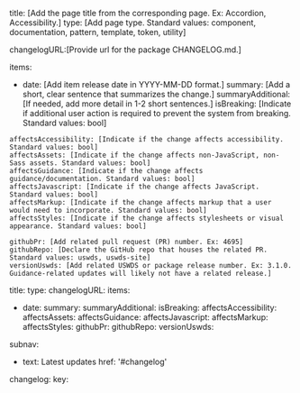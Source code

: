 <!--
  This is a guide for adding data to the "Latest Updates" section.
  There are some important things to remember:
  - Tab spacing matters in .yml files.
    Incorrect spacing can cause errors, so make sure your items line up.
  - All comments here are instructional only and should be deleted if copied into the changelog .yml file.
  - The name of the changelog .yml file must match the `title` declared in the corresponding page's front matter.
-->
title: [Add the page title from the corresponding page. Ex: Accordion, Accessibility.]
type: [Add page type. Standard values: component, documentation, pattern, template, token, utility]
<!-- At this time, we do not have any packages with their own changelog files, so this item can be ignored. -->
changelogURL:[Provide url for the package CHANGELOG.md.]
<!-- Add a list of changelog items in reverse chronological order -->
items:
  <!-- Start new data item -->
  - date: [Add item release date in YYYY-MM-DD format.]
    <!--
    - Add a concise summary of the change.
      This summary can often be pulled from the related release notes or pull request summary.
      If needed, they should be adjusted to fit the following format:
        - Changelog summaries should be written in the past tense, use plain language, and begin with a consistent set of verbs whenever possible:
          Examples: "Fixed", "Added", "Improved", "Optimized", "Updated", "Introduced", "Styled"
    - If a single release item accomplished multiple tasks, break the tasks up into separate data items.
      The goal is to itemize and highlight user benefits and actions required.
    - If a change item necessitates user action, make sure that the related pull request clearly states a summary of the action required.
    -->
    summary: [Add a short, clear sentence that summarizes the change.]
    summaryAdditional: [If needed, add more detail in 1-2 short sentences.]
    isBreaking: [Indicate if additional user action is required to prevent the system from breaking. Standard values: bool]
   <!-- Indicate what type of change it is -->
    affectsAccessibility: [Indicate if the change affects accessibility. Standard values: bool]
    affectsAssets: [Indicate if the change affects non-JavaScript, non-Sass assets. Standard values: bool]
    affectsGuidance: [Indicate if the change affects guidance/documentation. Standard values: bool]
    affectsJavascript: [Indicate if the change affects JavaScript. Standard values: bool]
    affectsMarkup: [Indicate if the change affects markup that a user would need to incorporate. Standard values: bool]
    affectsStyles: [Indicate if the change affects stylesheets or visual appearance. Standard values: bool]
   <!-- Indicate where users can find more information -->
    githubPr: [Add related pull request (PR) number. Ex: 4695]
    githubRepo: [Declare the GitHub repo that houses the related PR. Standard values: uswds, uswds-site]
    versionUswds: [Add related USWDS or package release number. Ex: 3.1.0. Guidance-related updates will likely not have a related release.]
  <!-- End new data item -->


<!-- Empty data template -->
title:
type:
changelogURL:
items:
  - date:
    summary:
    summaryAdditional:
    isBreaking:
    affectsAccessibility:
    affectsAssets:
    affectsGuidance:
    affectsJavascript:
    affectsMarkup:
    affectsStyles:
    githubPr:
    githubRepo:
    versionUswds:

<!-- Link to latest updates section. Add to markdown front matter. -->
subnav:
- text: Latest updates
  href: '#changelog'

<!--
  Add custom changelog key to match the corresponding changelog .yml file name (If needed). Add to markdown front matter.
  Example:
  changelog:
    key: docs-migration-v2
-->
changelog:
  key: